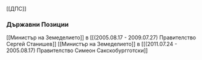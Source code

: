 [[ДПС]]

### Държавни Позиции
[[Министър на Земеделието]] в [[(2005.08.17 - 2009.07.27) Правителство Сергей Станишев]]
[[Министър на Земеделието]] в [[(2011.07.24 - 2005.08.17) Правителство Симеон Сакскобургготски]]